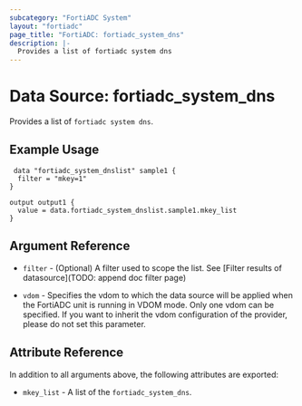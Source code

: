 ```yaml
---
subcategory: "FortiADC System"
layout: "fortiadc"
page_title: "FortiADC: fortiadc_system_dns"
description: |-
  Provides a list of fortiadc system dns
---
```


# Data Source: fortiadc_system_dns
Provides a list of `fortiadc system dns`.

## Example Usage

```hcl
 data "fortiadc_system_dnslist" sample1 {
  filter = "mkey=1"
}

output output1 {
  value = data.fortiadc_system_dnslist.sample1.mkey_list
}
```

## Argument Reference

* `filter` - (Optional) A filter used to scope the list. See [Filter results of datasource](TODO: append doc filter page)

* `vdom` - Specifies the vdom to which the data source will be applied when the FortiADC unit is running in VDOM mode. Only one vdom can be specified. If you want to inherit the vdom configuration of the provider, please do not set this parameter.

## Attribute Reference

In addition to all arguments above, the following attributes are exported:

* `mkey_list` -  A list of the `fortiadc_system_dns`.
